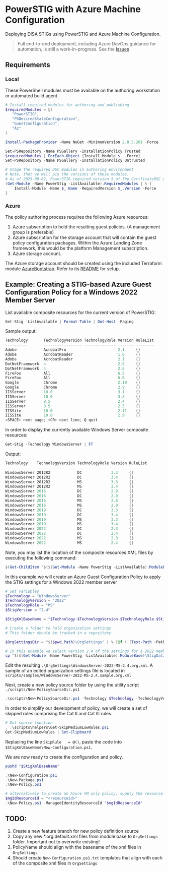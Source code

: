 # PowerSTIG with Azure Machine Configuration

Deploying DISA STIGs using PowerSTIG and Azure Machine Configuration.

> Full end-to-end deployment, including Azure DevOps guidance for automation, is still a work-in-progress. See the [Issues](./issues)

## Requirements

### Local

These PowerShell modules must be available on the authoring workstation or automated build agent.

```PowerShell
# Install required modules for authoring and publishing
$requiredModules = @(
   "PowerSTIG",
   "PSDesiredStateConfiguration",
   "GuestConfiguration",
   "Az"
)

Install-PackageProvider -Name NuGet -MinimumVersion 2.8.5.201 -Force

Set-PSRepository -Name PSGallery -InstallationPolicy Trusted
$requiredModules | ForEach-Object {Install-Module $_ -Force}
Set-PSRepository -Name PSGallery -InstallationPolicy Untrusted
```

```PowerShell
# Stage the required DSC modules in authoring environment
# Note, that we will pin the versions of these modules.
# As of 2025-08-02, PowerSTIG required version 5 of the CertficateDSC module.
(Get-Module -Name PowerStig -ListAvailable).RequiredModules | % {
    Install-Module -Name $_.Name -RequiredVersion $_.Version -Force
}
```

### Azure

The policy authoring process requires the following Azure resources:

1. Azure subscription to hold the resulting guest policies.
(A management group is preferable)
2. Azure subscription for the storage account that will contain the guest policy configuration packages.
Within the Azure Landing Zone framework, this would be the platform Management subscription.
3. Azure storage account.

The Azure storage account should be created using the included Terraform module [AzureBootstrap](./AzureBootstrap/).
Refer to its [README](./AzureBootstrap/README.md) for setup.

## Example: Creating a STIG-based Azure Guest Configuration Policy for a Windows 2022 Member Server

List available composite resources for the current version of PowerSTIG:

```PowerShell
Get-Stig -ListAvailable | Format-Table | Out-Host -Paging
```

Sample output:

```Powershell
Technology       TechnologyVersion TechnologyRole Version RuleList
----------       ----------------- -------------- ------- --------
Adobe            AcrobatPro                       2.1     {}
Adobe            AcrobatReader                    1.6     {}
Adobe            AcrobatReader                    2.1     {}
DotNetFramework  4                                2.5     {}
DotNetFramework  4                                2.6     {}
FireFox          All                              6.5     {}
FireFox          All                              6.6     {}
Google           Chrome                           2.10    {}
Google           Chrome                           2.9     {}
IISServer        10.0                             3.1     {}
IISServer        10.0                             3.3     {}
IISServer        8.5                              2.4     {}
IISServer        8.5                              2.5     {}
IISSite          10.0                             2.11    {}
IISSite          10.0                             2.9     {}
<SPACE> next page; <CR> next line; Q quit
```

In order to display the currently available Windows Server composite resources:

```PowerShell
Get-Stig -Technology WindowsServer | FT
```

Output:

```PowerShell
Technology    TechnologyVersion TechnologyRole Version RuleList
----------    ----------------- -------------- ------- --------
WindowsServer 2012R2            DC             3.3     {}
WindowsServer 2012R2            DC             3.4     {}
WindowsServer 2012R2            MS             3.3     {}
WindowsServer 2012R2            MS             3.4     {}
WindowsServer 2016              DC             2.8     {}
WindowsServer 2016              DC             2.9     {}
WindowsServer 2016              MS             2.8     {}
WindowsServer 2016              MS             2.9     {}
WindowsServer 2019              DC             3.3     {}      
WindowsServer 2019              DC             3.4     {}
WindowsServer 2019              MS             3.3     {}      
WindowsServer 2019              MS             3.4     {}
WindowsServer 2022              DC             2.3     {}
WindowsServer 2022              DC             2.4     {}
WindowsServer 2022              MS             2.3     {}
WindowsServer 2022              MS             2.4     {}
```

Note, you may list the location of the composite resources XML files by executing the following command:

```PowerShell
$(Get-ChildItem "$($(Get-Module -Name PowerStig -ListAvailable).ModuleBase)\StigData\Processed"  -Filter "*.org.default.xml").FullName
```

In this example we will create an Azure Guest Configuration Policy to apply the STIG settings for a Windows 2022 member server

```PowerShell
# Set variables
$Technology = "WindowsServer"
$TechnologyVersion = "2022"
$TechnologyRole = "MS"
$StigVersion = "2.4"

$StigXmlBaseName = "$Technology-$TechnologyVersion-$TechnologyRole-$StigVersion"

# Create a folder to hold organization settings
# This folder should be tracked in a repository

$OrgSettingsDir = "$($pwd.Path)\OrgSettings" | % {if (!(Test-Path -Path "$_")) {New-Item -Type Directory -Path "$_"} else {Get-Item -Path "$_"}}

# In this example we select version 2.4 of the settings for a 2022 member server
cp "$($(Get-Module -Name PowerStig -ListAvailable).ModuleBase)\StigData\Processed\$StigXmlBaseName.org.default.xml" "$($OrgSettingsDir.FullName)\$StigXmlBaseName.org.xml"

```

Edit the resulting `.\OrgSettings\WindowsServer-2022-MS-2.4.org.xml`.
A sample of an edited organization settings file is located in `scripts/samples/WindowsServer-2022-MS-2.4.sample.org.xml`

Next, create a new policy source folder by using the utility script `./scripts/New-PolicySourceDir.ps1`

```PowerShell
.\scripts\New-PolicySourceDir.ps1 -Technology $Technology -TechnologyVersion $TechnologyVersion -TechnologyRole $TechnologyRole -StigVersion $StigVersion
```

In order to simplify our development of policy, we will create a set of skipped rules comprising the Cat II and Cat III rules.

```PowerShell
# Dot source function
. .\scripts\helpers\Get-SkipMediumLowRules.ps1
Get-SkipMediumLowRules | Set-Clipboard
```

Replacing the line `SkipRule   = @()`, paste the code into `$StigXmlBaseName\New-Configuration.ps1`.

We are now ready to create the configuration and policy.

```PowerShell
pushd "$StigXmlBaseName"

.\New-Configuration.ps1
.\New-Package.ps1
.\New-Policy.ps1

# alternatively to create an Azure VM only policy, supply the resource id of the user assigned managed identity created by the bootstrap
$mgIdResourceId = "<resourceid>"
.\New-Policy.ps1 -ManagedIdentityResourceId "$mgIdResourceId"

```

## TODO:

1. Create a new feature branch for new policy definition source
2. Copy any new *.org.default.xml files from module base to `OrgSettings` folder. Important not to overwrite existing!
3. PolicyName should align with the basename of the xml files in `OrgSettings`
5. Should create `New-Configuration.ps1.txt` templates that align with each of the composite xml files in `OrgSettings`
